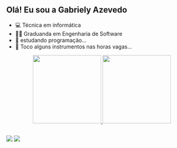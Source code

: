 ## Olá! Eu sou a Gabriely Azevedo

- 💻 Técnica em informática
- 👩‍💻 Graduanda em Engenharia de Software
- 🌱 estudando programação...
- 👯 Toco alguns instrumentos nas horas vagas...
<div align="center">
  <a href="https://github.com/GabrielyAzeved0">
  <img height="180em" src="https://github-readme-stats.vercel.app/api?username=GabrielyAzeved0&show_icons=true&theme=dracula&include_all_commits=true&count_private=true"/>
  <img height="180em" src="https://github-readme-stats.vercel.app/api/top-langs/?username=GabrielyAzeved0&layout=compact&langs_count=7&theme=dracula"/>
</div>
  
  ##
 
<div> 
  <a href="https://instagram.com/gabriellyaazevedo_" target="_blank"><img src="https://img.shields.io/badge/-Instagram-%23E4405F?style=for-the-badge&logo=instagram&logoColor=white" target="_blank"></a>
<a href = "mailto:gabriely.castro@gmail.com"><img src="https://img.shields.io/badge/-Gmail-%23333?style=for-the-badge&logo=gmail&logoColor=white" target="_blank"></a>
